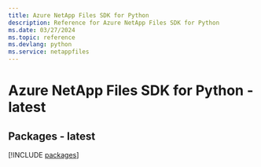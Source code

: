 ```yaml
---
title: Azure NetApp Files SDK for Python
description: Reference for Azure NetApp Files SDK for Python
ms.date: 03/27/2024
ms.topic: reference
ms.devlang: python
ms.service: netappfiles
---
```

# Azure NetApp Files SDK for Python - latest
## Packages - latest
[!INCLUDE [packages](netapp-files-index.md)]